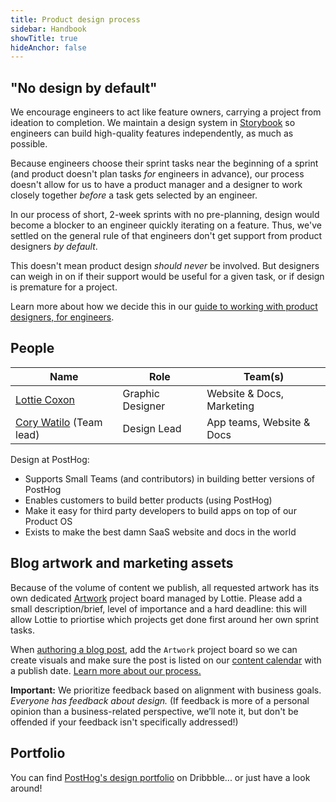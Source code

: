 ```yaml
---
title: Product design process
sidebar: Handbook
showTitle: true
hideAnchor: false
---
```


## "No design by default"

We encourage engineers to act like feature owners, carrying a project from ideation to completion. We maintain a design system in [Storybook](https://storybook.posthog.net/) so engineers can build high-quality features independently, as much as possible.

Because engineers choose their sprint tasks near the beginning of a sprint (and product doesn't plan tasks _for_ engineers in advance), our process doesn't allow for us to have a product manager and a designer to work closely together _before_ a task gets selected by an engineer.

In our process of short, 2-week sprints with no pre-planning, design would become a blocker to an engineer quickly iterating on a feature. Thus, we've settled on the general rule of that engineers don't get support from product designers _by default_.

This doesn't mean product design _should never_ be involved. But designers can weigh in on if their support would be useful for a given task, or if design is premature for a project.

Learn more about how we decide this in our [guide to working with product designers, for engineers](/handbook/engineering/product-design).

## People

| Name         | Role             | Team(s) |
|--------------|------------------|-----------------|
| [Lottie Coxon](/handbook/company/team#lottie-coxon-graphic-designer) | Graphic Designer | Website & Docs, Marketing  |
| [Cory Watilo](/handbook/company/team/#cory-watilo-lead-designer) (Team lead)  | Design Lead      | App teams, Website & Docs  |

Design at PostHog:

- Supports Small Teams (and contributors) in building better versions of PostHog
- Enables customers to build better products (using PostHog)
- Make it easy for third party developers to build apps on top of our Product OS
- Exists to make the best damn SaaS website and docs in the world



## Blog artwork and marketing assets

Because of the volume of content we publish, all requested artwork has its own dedicated [Artwork](https://github.com/orgs/PostHog/projects/65/views/2?layout=board) project board managed by Lottie. Please add a small description/brief, level of importance and a hard deadline: this will allow Lottie to priortise which projects get done first around her own sprint tasks. 

When [authoring a blog post](/handbook/growth/marketing/blog), add the `Artwork` project board so we can create visuals and make sure the post is listed on our [content calendar](https://docs.google.com/spreadsheets/d/1-6QYxi46d5y88BQ8vdGWmgrFZBbCMs1CAIc5JGLuf4Y/edit) with a publish date. [Learn more about our process.](/handbook/growth/marketing/exporting-blog-post-image)

**Important:** We prioritize feedback based on alignment with business goals. _Everyone has feedback about design._ (If feedback is more of a personal opinion than a business-related perspective, we’ll note it, but don't be offended if your feedback isn't specifically addressed!)

## Portfolio

You can find [PostHog's design portfolio](https://dribbble.com/posthog) on Dribbble... or just have a look around!
